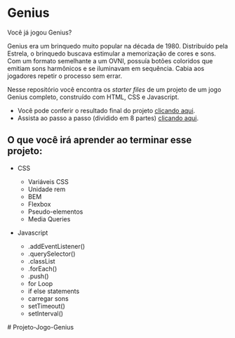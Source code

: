 # Genius

Você já jogou Genius?

Genius era um brinquedo muito popular na década de 1980. Distribuído pela Estrela, o brinquedo buscava estimular a memorização de cores e sons. Com um formato semelhante a um OVNI, possuía botões coloridos que emitiam sons harmônicos e se iluminavam em sequência. Cabia aos jogadores repetir o processo sem errar.

Nesse repositório você encontra os *starter files* de um projeto de um jogo Genius completo, construído com HTML, CSS e Javascript.

- Você pode conferir o resultado final do projeto [clicando aqui](https://genius.surge.sh/).
- Assista ao passo a passo (dividido em 8 partes) [clicando aqui](https://www.youtube.com/playlist?list=PL28O_hEAqjAtOPTlRHkHrhfmct_USCGfI).

## O que você irá aprender ao terminar esse projeto:

- CSS
  - Variáveis CSS
  - Unidade rem
  - BEM
  - Flexbox
  - Pseudo-elementos
  - Media Queries
  
- Javascript
  - .addEventListener()
  - .querySelector()
  - .classList
  - .forEach()
  - .push()
  - for Loop
  - if else statements
  - carregar sons
  - setTimeout()
  - setInterval()

#   P r o j e t o - J o g o - G e n i u s  
 